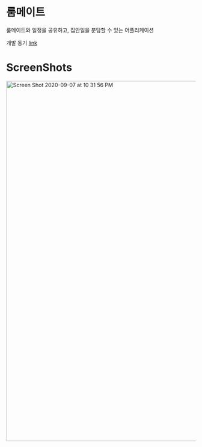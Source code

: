 # 룸메이트

룸메이트와 일정을 공유하고, 집안일을 분담할 수 있는 어플리케이션


개발 동기 [link]




[link]: https://yuuj.tistory.com/109


# ScreenShots

<img width="959" alt="Screen Shot 2020-09-07 at 10 31 56 PM" src="https://user-images.githubusercontent.com/54741149/92398533-b50ff680-f163-11ea-97ec-5c82e43c9781.png">
